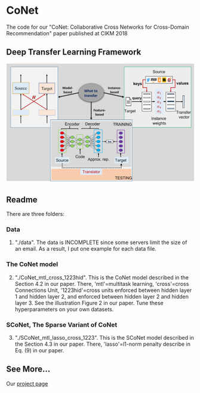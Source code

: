 # CoNet

The code for our "CoNet: Collaborative Cross Networks for Cross-Domain Recommendation" paper published at CIKM 2018 


## Deep Transfer Learning Framework 
![Framework](/image/TransDL.png "DeepTL")


## Readme

There are three folders:

### Data
1. "./data". The data is INCOMPLETE since some servers limit the size of an email. As a result, I put one example for each data file.

### The CoNet model
2. "./CoNet_mtl_cross_1223hid". This is the CoNet model described in the Section 4.2 in our paper. There, 'mtl'=multitask learning, 'cross'=cross Connections Unit, '1223hid'=cross units enforced between hidden layer 1 and hidden layer 2, and enforced between hidden layer 2 and hidden layer 3. See the illustration Figure 2 in our paper. Tune these hyperparameters on your own datasets.

### SCoNet, The Sparse Variant of CoNet
3. "./SCoNet_mtl_lasso_cross_1223". This is the SCoNet model described in the Section 4.3 in our paper. There, 'lasso'=l1-norm penalty describe in Eq. (9) in our paper.



## See More... 

Our [project page](https://njuhugn.github.io/research-conet.html)